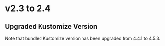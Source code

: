 # v2.3 to 2.4

## Upgraded Kustomize Version

Note that bundled Kustomize version has been upgraded from 4.4.1 to 4.5.3.
